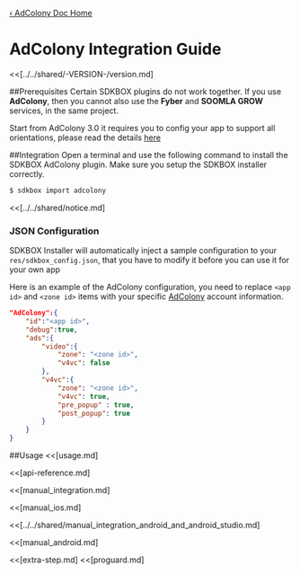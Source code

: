 [&#8249; AdColony Doc Home](./)

<h1>AdColony Integration Guide</h1>
<<[../../shared/-VERSION-/version.md]

##Prerequisites
Certain SDKBOX plugins do not work together. If you use __AdColony__, then you cannot also use the __Fyber__ and __SOOMLA GROW__ services, in the same project.

Start from AdColony 3.0 it requires you to config your app to support all orientations, please read the details [here](https://github.com/AdColony/AdColony-iOS-SDK-3/wiki/Xcode-Project-Setup#configuring-supported-orientations)

##Integration
Open a terminal and use the following command to install the SDKBOX AdColony plugin. Make sure you setup the SDKBOX installer correctly.
```bash
$ sdkbox import adcolony
```

<<[../../shared/notice.md]

<!--## Configuration
<<[../../shared/sdkbox_cloud.md]
<<[../../shared/remote_application_config.md]-->

### JSON Configuration
SDKBOX Installer will automatically inject a sample configuration to your `res/sdkbox_config.json`, that you have to modify it before you can use it for your own app

Here is an example of the AdColony configuration, you need to replace `<app id>` and `<zone id>` items with your specific [AdColony](https://clients.adcolony.com/login) account information.
```json
"AdColony":{
    "id":"<app id>",
    "debug":true,
    "ads":{
        "video":{
            "zone": "<zone id>",
            "v4vc": false
        },
        "v4vc":{
            "zone": "<zone id>",
            "v4vc": true,
            "pre_popup" : true,
            "post_popup": true
        }
    }
}
```

<!--<<[sdkbox-config-encrypt.md]-->

##Usage
<<[usage.md]

<<[api-reference.md]

<<[manual_integration.md]

<<[manual_ios.md]

<<[../../shared/manual_integration_android_and_android_studio.md]

<<[manual_android.md]

<<[extra-step.md]
<<[proguard.md]
